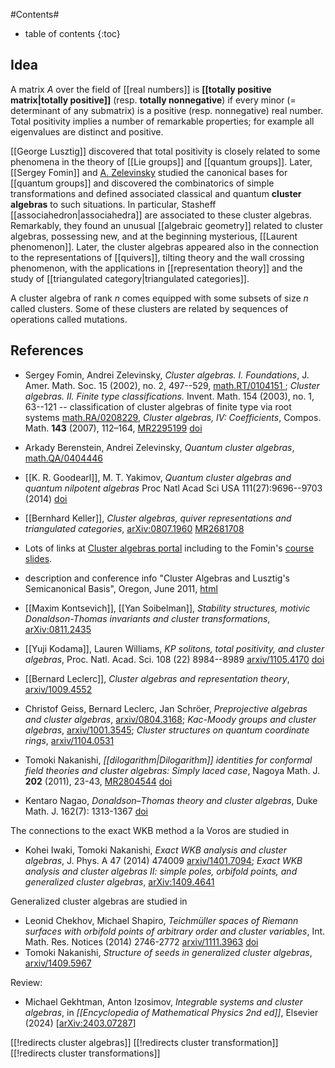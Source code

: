 #Contents#
* table of contents
{:toc}

## Idea

A matrix $A$ over the field of [[real numbers]] is __[[totally positive matrix|totally positive]]__ (resp. __totally nonnegative__) if every minor (= determinant of any submatrix) is a positive (resp. nonnegative) real number. Total positivity implies a number of remarkable properties; for example all eigenvalues are distinct and positive. 

[[George Lusztig]] discovered that total positivity is closely related to some phenomena in the theory of [[Lie groups]] and [[quantum groups]]. Later, [[Sergey Fomin]] and [A. Zelevinsky](http://www.math.neu.edu/zelevinsky/andrei.html) studied the canonical bases for [[quantum groups]] and discovered the combinatorics of simple transformations and defined  associated classical and quantum __cluster algebras__ to such situations.   In particular, Stasheff [[associahedron|associahedra]] are  associated to these cluster algebras. Remarkably, they found an unusual [[algebraic geometry]] related to cluster algebras, possessing new, and at the beginning mysterious, [[Laurent phenomenon]]. Later, the cluster algebras appeared also in the connection to the representations of [[quivers]], tilting theory and the wall crossing phenomenon, with the applications in [[representation theory]] and the study of [[triangulated category|triangulated categories]].

A cluster algebra of rank $n$ comes equipped with some subsets of size $n$ called clusters. Some of these clusters are related by sequences of operations called mutations.



## References

* Sergey Fomin, Andrei Zelevinsky, _Cluster algebras. I. Foundations_, J. Amer. Math. Soc. 15 (2002), no. 2, 497--529, [math.RT/0104151 ](http://arxiv.org/abs/math/0104151); _Cluster algebras. II. Finite type classifications._ Invent. Math. 154 (2003), no. 1, 63--121 -- classification of cluster algebras of finite type via root systems [math.RA/0208229](http://arxiv.org/abs/math/0208229), _Cluster algebras, IV: Coefficients_, Compos. Math. __143__ (2007), 112&#8211;164, [MR2295199](http://www.ams.org/mathscinet-getitem?mr=2295199) [doi](http://dx.doi.org/10.1112/S0010437X06002521)

* Arkady Berenstein, Andrei Zelevinsky, _Quantum cluster algebras_, [math.QA/0404446](http://arxiv.org/abs/math/0404446)

* [[K. R. Goodearl]], M. T. Yakimov, _Quantum cluster algebras and quantum nilpotent algebras_
Proc Natl Acad Sci USA 111(27):9696--9703  (2014) [doi](https://doi.org/10.1073/pnas.1313071111)

* [[Bernhard Keller]], _Cluster algebras, quiver representations and triangulated categories_, [arXiv:0807.1960](http://arXiv.org/abs/0807.1960) [MR2681708](http://www.ams.org/mathscinet-getitem?mr=2681708)

* Lots of links at [Cluster algebras portal](http://www.math.lsa.umich.edu/~fomin/cluster.html) including to the Fomin's [course slides](http://www.math.lsa.umich.edu/~fomin/nordfjordeid.html).

* description and conference info "Cluster Algebras and Lusztig's Semicanonical Basis", Oregon, June 2011, [html](http://pages.uoregon.edu/njp/cluster.html)

* [[Maxim Kontsevich]], [[Yan Soibelman]], _Stability structures, motivic Donaldson-Thomas invariants and cluster transformations_, [arXiv:0811.2435](http://arxiv.org/abs/0811.2435)

* [[Yuji Kodama]], Lauren Williams, _KP solitons, total positivity, and cluster algebras_, Proc. Natl. Acad. Sci. 108 (22) 8984--8989 [arxiv/1105.4170](https://arxiv.org/abs/1105.4170) [doi](https://doi.org/10.1073/pnas.1102627108)

* [[Bernard Leclerc]], _Cluster algebras and representation theory_, [arxiv/1009.4552](http://arxiv.org/abs/1009.4552)

* Christof Geiss, Bernard Leclerc, Jan Schr&#246;er, _Preprojective algebras and cluster algebras_, [arxiv/0804.3168](http://arxiv.org/abs/0804.3168); _Kac-Moody groups and cluster algebras_, [arxiv/1001.3545](http://arxiv.org/abs/1001.3545); _Cluster structures on quantum coordinate rings_, [arxiv/1104.0531](http://arxiv.org/abs/1104.0531)

* Tomoki Nakanishi, _[[dilogarithm|Dilogarithm]] identities for conformal field theories and cluster algebras: Simply laced case_, Nagoya Math. J. __202__ (2011), 23-43, [MR2804544](http://www.ams.org/mathscinet-getitem?mr=2804544) [doi](http://dx.doi.org/10.1215/00277630-1260432)
* Kentaro Nagao, _Donaldson–Thomas theory and cluster algebras_, Duke Math. J. 162(7): 1313-1367 [doi](https://doi.org/10.1215/00127094-2142753)

The connections to the exact WKB method a la Voros are studied in 

* Kohei Iwaki, Tomoki Nakanishi, _Exact WKB analysis and cluster algebras_, J. Phys. A 47 (2014) 474009 [arxiv/1401.7094](http://arxiv.org/abs/1401.7094); _Exact WKB analysis and cluster algebras II: simple poles, orbifold points, and generalized cluster algebras_, [arXiv:1409.4641](http://arxiv.org/abs/1409.4641)

Generalized cluster algebras are studied in 

* Leonid Chekhov, Michael Shapiro, _Teichm&#252;ller spaces of Riemann surfaces with orbifold points of arbitrary order and cluster variables_, Int. Math. Res. Notices (2014)  2746-2772 [arxiv/1111.3963](http://arxiv.org/abs/1111.3963) [doi](http://dx.doi.org/10.1093/imrn/rnt016)
* Tomoki Nakanishi, _Structure of seeds in generalized cluster algebras_, [arxiv/1409.5967](http://arxiv.org/abs/1409.5967)

Review:

* Michael Gekhtman, Anton Izosimov, *Integrable systems and cluster algebras*, in *[[Encyclopedia of Mathematical Physics 2nd ed]]*, Elsevier (2024) &lbrack;[arXiv:2403.07287](https://arxiv.org/abs/2403.07287)&rbrack;
 

[[!redirects cluster algebras]]
[[!redirects cluster transformation]]
[[!redirects cluster transformations]]